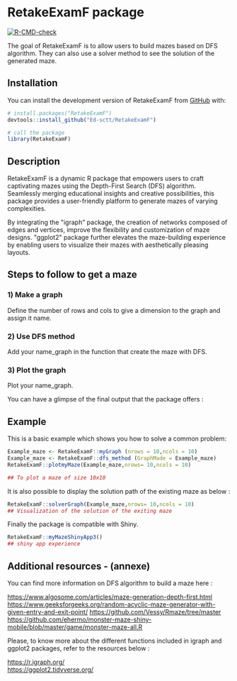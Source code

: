 
# RetakeExamF package

<!-- badges: start -->
[![R-CMD-check](https://github.com/user/repo/actions/workflows/R-CMD-check.yaml/badge.svg)](https://github.com/user/repo/actions/workflows/R-CMD-check.yaml)
<!-- badges: end -->

The goal of RetakeExamF is to allow users to build mazes based on DFS algorithm. They can also use a solver method to see the solution of the generated maze.

## Installation

You can install the development version of RetakeExamF from [GitHub](https://github.com/Ed-sctt/RetakeExamF) with:

``` r
# install.packages("RetakeExamF")
devtools::install_github("Ed-sctt/RetakeExamF") 

# call the package
library(RetakeExamF)
```
## Description 

RetakeExamF is a dynamic R package that empowers users to craft captivating mazes using the Depth-First Search (DFS) algorithm. Seamlessly merging educational insights and creative possibilities, this package provides a user-friendly platform to generate mazes of varying complexities.

By integrating the "igraph" package, the creation of networks composed of edges and vertices, improve the flexibility and customization of maze designs. "ggplot2" package further elevates the maze-building experience by enabling users to visualize their mazes with aesthetically pleasing layouts.


## Steps to follow to get a maze

### 1) Make a graph 
Define the number of rows and cols to give a dimension to the graph and assign it name.

### 2) Use DFS method
Add your name_graph in the function that create the maze with DFS.

### 3) Plot the graph
Plot your name_graph.

You can have a glimpse of the final output that the package offers :


## Example

This is a basic example which shows you how to solve a common problem:

```r
Example_maze <- RetakeExamF::myGraph (nrows = 10,ncols = 10) 
Example_maze <- RetakeExamF::dfs_method (GraphMade = Example_maze)
RetakeExamF::plotmyMaze(Example_maze,nrows= 10,ncols = 10)

## To plot a maze of size 10x10
```
It is also possible to display the solution path of the existing maze as below :

```r
RetakeExamF::solverGraph(Example_maze,nrows= 10,ncols = 10)
## Visualization of the solution of the exiting maze

```

Finally the package is compatible with Shiny. 
```r
RetakeExamF::myMazeShinyApp3() 
## shiny app experience 

```

## Additional resources - (annexe)

You can find more information on DFS algorithm to build a maze here : 

https://www.algosome.com/articles/maze-generation-depth-first.html <br> 
https://www.geeksforgeeks.org/random-acyclic-maze-generator-with-given-entry-and-exit-point/
https://github.com/Vessy/Rmaze/tree/master
https://github.com/ehermo/monster-maze-shiny-mobile/blob/master/game/monster-maze-all.R



Please, to know more about the different functions included in igraph and ggplot2 packages, refer to the resources below : 

https://r.igraph.org/ </br> 
https://ggplot2.tidyverse.org/



